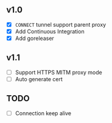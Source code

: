 ## v1.0

- [X] `CONNECT` tunnel support parent proxy
- [X] Add Continuous Integration
- [X] Add goreleaser

## v1.1

- [ ] Support HTTPS MITM proxy mode
- [ ] Auto generate cert

## TODO

- [ ] Connection keep alive